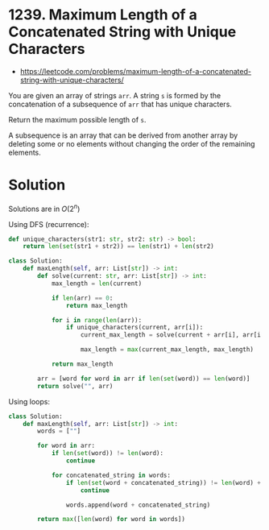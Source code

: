 # 1239. Maximum Length of a Concatenated String with Unique Characters

-   https://leetcode.com/problems/maximum-length-of-a-concatenated-string-with-unique-characters/

You are given an array of strings `arr`. A string `s` is formed by the concatenation of a subsequence of `arr` that has unique characters.

Return the maximum possible length of `s`.

A subsequence is an array that can be derived from another array by deleting some or no elements without changing the order of the remaining elements.

# Solution

Solutions are in $O(2^n)$

Using DFS (recurrence):

```python
def unique_characters(str1: str, str2: str) -> bool:
    return len(set(str1 + str2)) == len(str1) + len(str2)

class Solution:
    def maxLength(self, arr: List[str]) -> int:
        def solve(current: str, arr: List[str]) -> int:
            max_length = len(current)

            if len(arr) == 0:
                return max_length

            for i in range(len(arr)):
                if unique_characters(current, arr[i]):
                    current_max_length = solve(current + arr[i], arr[i + 1:])

                    max_length = max(current_max_length, max_length)

            return max_length

        arr = [word for word in arr if len(set(word)) == len(word)]
        return solve("", arr)
```

Using loops:

```python
class Solution:
    def maxLength(self, arr: List[str]) -> int:
        words = [""]

        for word in arr:
            if len(set(word)) != len(word):
                continue

            for concatenated_string in words:
                if len(set(word + concatenated_string)) != len(word) + len(concatenated_string):
                    continue

                words.append(word + concatenated_string)

        return max([len(word) for word in words])
```
